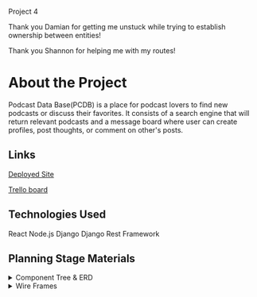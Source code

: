 Project 4

Thank you Damian for getting me unstuck while trying to establish ownership between entities!

Thank you Shannon for helping me with my routes!

# About the Project

Podcast Data Base(PCDB) is a place for podcast lovers to find new podcasts or discuss their favorites. It consists of a search engine that will return relevant podcasts and a message board where user can create profiles, post thoughts, or comment on other's posts.

## Links

[Deployed Site](https://mighty-atoll-86780.herokuapp.com/)

[Trello board](https://trello.com/b/llubGrYh/project4)

## Technologies Used

React
Node.js
Django
Django Rest Framework

## Planning Stage Materials

<details>
<summary>Component Tree & ERD</summary>

![Component Tree](images/Component_Tree.JPG)
![Entity Relationship Diagram](images/ERD.JPG)

</details>

<details>
<summary>Wire Frames</summary>

![HomePage](images/HomePage.png)
![PostsLists](images/ListofPosts.png)
![SearchResults](images/SearchResults.png)
![SinglePost](images/SinglePost.png)
![UserLogin](images/UserLogin.png)
![UserProfilePrivate](images/UserProfilePrivate.png)
![UserProfilePublic](images/UserProfilePublic.png)

</details>
